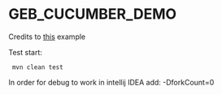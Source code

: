 # GEB_CUCUMBER_DEMO

Credits to [this](https://github.com/geb/geb-example-maven.git) example

Test start:
```
 mvn clean test
```
In order for debug to work in intellij IDEA add: -DforkCount=0
